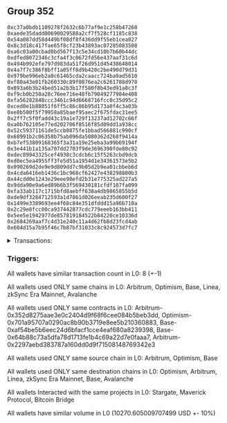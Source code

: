 ## Group 352

```0x7581ccb414b635c252c68eec2daa8519e1a91be0
0xc37a0bdb1109278f2632c6b77af9e1c258b47260
0xaede35dadd00690029588a2cf7f528cf1185c838
0x54a087dd58d449bf08df8f436dd9f55eb1cea027
0x8c3d18c417fae65f8cf23b43893ac07285083508
0xa6c03a00cbad0bd567f13c5e34cd10b7b60b44dc
0xdfed8072346c3cfa4f3c0672fd56e437aaf31c6d
0x494b992efe797d983da51f26d951d45438648014
0x4a7f7c386f8bff1a05ff8d9b420c2be490d79d31
0x979be996eb2a0c61465cda2caacc724ba9ad5610
0xf80a43e01fb260330c89f0876ea2c6261788d978
0x893a6b3b24bed51a2b3b17f580f8b43ed91a8c3f
0xf9cb0b250a28c76ee716e48fb79049277984e408
0xfa56282848ccc3461c94d6668716fcc0c35d95c2
0xced0e1b88051f6ff5c86c86b95d173a0f4c3a03b
0xe8b580f5f79958a85baef95aec2f675fdac31ee5
0x2ff7c5f0fadd43c19a1e729f13237ad12702c66f
0xa0b762105e77ed202706f8516f85d09dd1a938cc
0x52c59371161de5ccb0875fe1bbad566881c990cf
0x68991b2c06358b75ab096da5080362d268f9414a
0xb7ef53809168365f3a31a19e25eba3a99b69194f
0x3e441b1a135a707dd2703f9de3696390fde80c92
0xdec89943325cef4938c3cdcb6c15f5263cbd9dcb
0xd0ec5ea4955ff3fe5d51a1954d1e34361573e5b2
0x090269d2de9e9d809dd7c9b05d2b9ea01cbbeb6d
0x4cda6416eb1436c1bc968cf62427e438298800b3
0x44cdd0e1243e29eee90efd2b31e775325ad227a5
0x9dda90e9a6ed89b6b3f569430181cfdf107fa099
0xfa33ab117c1715bfd8aebff638a4db9865855b5d
0xde9df3284712593a1d7861d026eeab235d600f27
0x1499e3389693ee4f68c84e351dfddd15a96b710a
0x2c29e8fcc00ca937442877cdc779eeeb163bb411
0x5ee5e1942977de857819184522b84220ce10336d
0x2684269aaf7c4d31e240c11a4d62fb8d23fcd4ab
0x604d15a7b95f46c7b87bf31033c8c924573d7fc7
```
<details>
<summary>Transactions:</summary>

Hashes: 

Wallet: 0x7581ccb414b635c252c68eec2daa8519e1a91be0

       Hash: 0x651404768c1cf89db79175dbc59d087f038aed64daba5146ff3e3dab14be5f22
         - source chain: Arbitrum
         - destination chain: Optimism
         - project: Stargate
         - contract: 0x352d8275aae3e0c2404d9f68f6cee084b5beb3dd
         - value USD: 2710.348071273
       Hash: 0x77a4778d94a46ee3e950084dff357a74ac4426024cf4347a6307f938ca1d9d57
         - source chain: Arbitrum
         - destination chain: Optimism
         - project: Stargate
         - contract: 0x352d8275aae3e0c2404d9f68f6cee084b5beb3dd
         - value USD: 3.675168303
       Hash: 0xe48f105d60c9c1531073521303ed4bfbe129102d936443c5ac0166b947731323
         - source chain: Optimism
         - destination chain: Arbitrum
         - project: Stargate
         - contract: 0x701a95707a0290ac8b90b3719e8ee5b210360883
         - value USD: 2708.640510681
       Hash: 0xf57cdf834203e6900a10d718983b7d90244132f3c1a0f91290c263cb996fc879
         - source chain: Base
         - destination chain: Linea
         - project: Stargate
         - contract: 0xaf54be5b6eec24d6bfacf1cce4eaf680a8239398
         - value USD: 3.126190125
       Hash: 0xe01544cb7b10da3fc92127dd387fb7837c870e000b3691456e929e7b13e9637a
         - source chain: Base
         - destination chain: zkSync Era Mainnet
         - project: Maverick Protocol
         - contract: 0x64b88c73a5dfa78d1713fe1b4c69a22d7e0faaa7
       Hash: 0xbec28f33d5ccfe47b28bfcfca941cce8a1a6bc2e8b973e585a9ee1726dc89f84
         - source chain: Arbitrum
         - destination chain: Base
         - project: Stargate
         - contract: 0x352d8275aae3e0c2404d9f68f6cee084b5beb3dd
         - value USD: 2422.975024383
       Hash: 0x3d68a246b407b38748b8cacffbd36eeaaef7166145fb9445e1b012317092e30e
         - source chain: Arbitrum
         - destination chain: Avalanche
         - project: Bitcoin Bridge
         - contract: 0x2297aebd383787a160dd0d9f71508148769342e3
         - value USD: 0.1252979265
       Hash: 0x13c099ad501580210627eae6c5f3e5e99e862cab4f25582ce5839d75091b391a
         - source chain: Base
         - destination chain: Arbitrum
         - project: Stargate
         - contract: 0xaf54be5b6eec24d6bfacf1cce4eaf680a8239398
         - value USD: 2421.714747016
Wallet: 0xc37a0bdb1109278f2632c6b77af9e1c258b47260

       Hash:0x6ddf4b772f64cab288ff3132df9cfadaf251e20258abc650482e3ee48dc1c92e
         - source chain: Arbitrum
         - destination chain: Optimism
         - project: Stargate
         - contract: 0x352d8275aae3e0c2404d9f68f6cee084b5beb3dd
         - value USD: 2741.460683284
       Hash:0xe4f28fe42043f30cdc98cd4a4124dac9648801a788c2f2e9cbce064f5cfa69d1
         - source chain: Arbitrum
         - destination chain: Optimism
         - project: Stargate
         - contract: 0x352d8275aae3e0c2404d9f68f6cee084b5beb3dd
         - value USD: 3.675168351
       Hash:0xb5ffd661fda065bdbd60469acf7e0cef0d9c960fbf9a2dd1181bc330b1c3c93b
         - source chain: Optimism
         - destination chain: Arbitrum
         - project: Stargate
         - contract: 0x701a95707a0290ac8b90b3719e8ee5b210360883
         - value USD: 2739.733521674
       Hash:0x11b0ac0807f6c1461bddccfef866d62e3d0374fa450dad9a0ac458bfb4fb14bd
         - source chain: Base
         - destination chain: Linea
         - project: Stargate
         - contract: 0xaf54be5b6eec24d6bfacf1cce4eaf680a8239398
         - value USD: 3.126190125
       Hash:0x0f36117615921d9f98ca684d62fb11ef0c1a33cde88e5b7706db4787f2f55912
         - source chain: Base
         - destination chain: zkSync Era Mainnet
         - project: Maverick Protocol
         - contract: 0x64b88c73a5dfa78d1713fe1b4c69a22d7e0faaa7
       Hash:0x329d5731af2890bf21da8b137f7774654efa9143bdbf5f7988aee76efebd56f1
         - source chain: Arbitrum
         - destination chain: Base
         - project: Stargate
         - contract: 0x352d8275aae3e0c2404d9f68f6cee084b5beb3dd
         - value USD: 2429.878221772
       Hash:0x6b5c747f1edee2e0b3642bf55369247ffb3578aec9d1e0a66252530fd278ea02
         - source chain: Arbitrum
         - destination chain: Avalanche
         - project: Bitcoin Bridge
         - contract: 0x2297aebd383787a160dd0d9f71508148769342e3
         - value USD: 0.1252979265
       Hash:0xbc489913b159d40a3a8e4f6e16dd551d5c14f832dfe4434213743d4f01c43dc9
         - source chain: Base
         - destination chain: Arbitrum
         - project: Stargate
         - contract: 0xaf54be5b6eec24d6bfacf1cce4eaf680a8239398
         - value USD: 2428.645796398
Wallet: 0xaede35dadd00690029588a2cf7f528cf1185c838

       Hash:0x4f15302d94e4f6efea9a5b56d7be4483d48af5fe9f1ea13e8e680f4f420ef247
         - source chain: Arbitrum
         - destination chain: Optimism
         - project: Stargate
         - contract: 0x352d8275aae3e0c2404d9f68f6cee084b5beb3dd
         - value USD: 2705.960823182
       Hash:0x800ea70d6d381273b9edd428637c4e02a86ae813b9cfadd317c4712f3d05e65c
         - source chain: Arbitrum
         - destination chain: Optimism
         - project: Stargate
         - contract: 0x352d8275aae3e0c2404d9f68f6cee084b5beb3dd
         - value USD: 3.675168255
       Hash:0xd04c3fcfe11c0f445d817f750699bcbadbb7c1a27deb67a6a12fb9a77a0fa6d2
         - source chain: Optimism
         - destination chain: Arbitrum
         - project: Stargate
         - contract: 0x701a95707a0290ac8b90b3719e8ee5b210360883
         - value USD: 2704.256028593
       Hash:0xbc424df31cd2e9c204d8c798902ecaa24e86544f94a9162278ef4325266a8356
         - source chain: Base
         - destination chain: Linea
         - project: Stargate
         - contract: 0xaf54be5b6eec24d6bfacf1cce4eaf680a8239398
         - value USD: 3.126190125
       Hash:0xf0c7f18878df004a7a1a5d6844973ba69fed0b778a275662afb7b83da8adab47
         - source chain: Base
         - destination chain: zkSync Era Mainnet
         - project: Maverick Protocol
         - contract: 0x64b88c73a5dfa78d1713fe1b4c69a22d7e0faaa7
       Hash:0xf4b8e9bb4654c2efe62638b6143da595f3dc4f00e36a2e777f47c88aab39c5e6
         - source chain: Arbitrum
         - destination chain: Base
         - project: Stargate
         - contract: 0x352d8275aae3e0c2404d9f68f6cee084b5beb3dd
         - value USD: 2414.929070394
       Hash:0x8c1a23ca09978cab3de126c41baba5f5422908a2d3a257ca9f819886ea5ef86b
         - source chain: Arbitrum
         - destination chain: Avalanche
         - project: Bitcoin Bridge
         - contract: 0x2297aebd383787a160dd0d9f71508148769342e3
         - value USD: 0.1252979265
       Hash:0x903866183c6d31c372d813679b5f1ebf65a5a024c11c4096cbd73a830e1b6f7e
         - source chain: Base
         - destination chain: Arbitrum
         - project: Stargate
         - contract: 0xaf54be5b6eec24d6bfacf1cce4eaf680a8239398
         - value USD: 2413.703419662
Wallet: 0x54a087dd58d449bf08df8f436dd9f55eb1cea027

       Hash:0x5de3f3b1165ffe2a2f07161c3e72f27803724a0ac63a7e7c8cc9cfefdd39f5df
         - source chain: Arbitrum
         - destination chain: Optimism
         - project: Stargate
         - contract: 0x352d8275aae3e0c2404d9f68f6cee084b5beb3dd
         - value USD: 2704.511997831
       Hash:0xcb4d210badf075e8ca0321864d67bade9703f969e91ada2f6dfd39a504e283cd
         - source chain: Arbitrum
         - destination chain: Optimism
         - project: Stargate
         - contract: 0x352d8275aae3e0c2404d9f68f6cee084b5beb3dd
         - value USD: 3.675166923
       Hash:0xb1cf18da3374eb1de483b96c0df24c02dd57e041a4f595e3f86cf50e0ce5886f
         - source chain: Optimism
         - destination chain: Arbitrum
         - project: Stargate
         - contract: 0x701a95707a0290ac8b90b3719e8ee5b210360883
         - value USD: 2702.889292318
       Hash:0x3c81cced63d4d33362ff672ae141660aad879b5b7e95a7d2b6941d310864a0c0
         - source chain: Base
         - destination chain: Linea
         - project: Stargate
         - contract: 0xaf54be5b6eec24d6bfacf1cce4eaf680a8239398
         - value USD: 3.126190125
       Hash:0x3825e4fa4ba20f9406af6677c65f6a459ce690b7aebb3bb2be49ce89ae400899
         - source chain: Base
         - destination chain: zkSync Era Mainnet
         - project: Maverick Protocol
         - contract: 0x64b88c73a5dfa78d1713fe1b4c69a22d7e0faaa7
       Hash:0xdf39a3f2d5ee91bd0414fb8b3692c894d602851ce994875fbbd237b2d15f3e3e
         - source chain: Arbitrum
         - destination chain: Base
         - project: Stargate
         - contract: 0x352d8275aae3e0c2404d9f68f6cee084b5beb3dd
         - value USD: 2426.641091633
       Hash:0xf250eb66a0cf413985eadbcb597f952ff2246669938bfcb45f769b21b3632044
         - source chain: Arbitrum
         - destination chain: Avalanche
         - project: Bitcoin Bridge
         - contract: 0x2297aebd383787a160dd0d9f71508148769342e3
         - value USD: 0.1252979265
       Hash:0xd06647123d929f8e4143284d2fb74c05999d833c4755a81c908469801a877d80
         - source chain: Base
         - destination chain: Arbitrum
         - project: Stargate
         - contract: 0xaf54be5b6eec24d6bfacf1cce4eaf680a8239398
         - value USD: 2425.334750617
Wallet: 0x8c3d18c417fae65f8cf23b43893ac07285083508

       Hash:0x50a92f7d039974eafaed8fb17bf3de49064bf173de6e5cbceb068d1fc65d2b75
         - source chain: Arbitrum
         - destination chain: Optimism
         - project: Stargate
         - contract: 0x352d8275aae3e0c2404d9f68f6cee084b5beb3dd
         - value USD: 2710.270992201
       Hash:0xfb7a585f2fa69223c3e36441858d9e3f76bcb9b4729d1c88bd15fade7e7a71ea
         - source chain: Arbitrum
         - destination chain: Optimism
         - project: Stargate
         - contract: 0x352d8275aae3e0c2404d9f68f6cee084b5beb3dd
         - value USD: 3.675166971
       Hash:0xeda5f0834cae09dd44c472fd186970c8581afb96245ba37ce29ac1911303e312
         - source chain: Optimism
         - destination chain: Arbitrum
         - project: Stargate
         - contract: 0x701a95707a0290ac8b90b3719e8ee5b210360883
         - value USD: 2708.563154609
       Hash:0xf8c82b88a5bdf762b2d724b30c7037a2e8807346ff1c2cc18f1cac42fbaf3acc
         - source chain: Base
         - destination chain: Linea
         - project: Stargate
         - contract: 0xaf54be5b6eec24d6bfacf1cce4eaf680a8239398
         - value USD: 3.126190125
       Hash:0x29a0a1669eee57a7cf067e1676d8c86bd2ef0cb47bb77cf08397b63bfbd41bca
         - source chain: Base
         - destination chain: zkSync Era Mainnet
         - project: Maverick Protocol
         - contract: 0x64b88c73a5dfa78d1713fe1b4c69a22d7e0faaa7
       Hash:0xafd248360c46c0be519a1f94f4f6c42d81f5934a340e6e1e2db87a35962086fc
         - source chain: Arbitrum
         - destination chain: Base
         - project: Stargate
         - contract: 0x352d8275aae3e0c2404d9f68f6cee084b5beb3dd
         - value USD: 2428.880089098
       Hash:0x5e174ed7fd8213e2fb4dba6f1590026894efe9b4306ce6a59a45281a3ddaf317
         - source chain: Arbitrum
         - destination chain: Avalanche
         - project: Bitcoin Bridge
         - contract: 0x2297aebd383787a160dd0d9f71508148769342e3
         - value USD: 0.1252979265
       Hash:0xa5322f89766c8f37e9a7a5a7ab80dc6de66d176406a7520d9974d239f300d8b7
         - source chain: Base
         - destination chain: Arbitrum
         - project: Stargate
         - contract: 0xaf54be5b6eec24d6bfacf1cce4eaf680a8239398
         - value USD: 2427.589533274
Wallet: 0xa6c03a00cbad0bd567f13c5e34cd10b7b60b44dc

       Hash:0xa0495362e4f3d98756f0df57a3819b8b4681f7a7f3e299fa5dbd321c1cdef47c
         - source chain: Arbitrum
         - destination chain: Optimism
         - project: Stargate
         - contract: 0x352d8275aae3e0c2404d9f68f6cee084b5beb3dd
         - value USD: 2737.86345493
       Hash:0x91cf469d36595e95139f6f3a5ab189f08f17db799a5b4bf36a1ab1c8e33bfb91
         - source chain: Arbitrum
         - destination chain: Optimism
         - project: Stargate
         - contract: 0x352d8275aae3e0c2404d9f68f6cee084b5beb3dd
         - value USD: 3.675555943
       Hash:0x37ad94e954f9117768b6c5a2d63a5de967a1c5d71b891c780cb67c1d152e59f3
         - source chain: Optimism
         - destination chain: Arbitrum
         - project: Stargate
         - contract: 0x701a95707a0290ac8b90b3719e8ee5b210360883
         - value USD: 2736.220737398
       Hash:0xe232367395df2a82f81f21ce0736d147ecf966a5f32205dd5870c010c7b7d357
         - source chain: Base
         - destination chain: Linea
         - project: Stargate
         - contract: 0xaf54be5b6eec24d6bfacf1cce4eaf680a8239398
         - value USD: 3.126190125
       Hash:0x7dd2f1194fca90e3f0fb1406d728bcd4e62d87d39d478d3bd784de1dea253ff9
         - source chain: Base
         - destination chain: zkSync Era Mainnet
         - project: Maverick Protocol
         - contract: 0x64b88c73a5dfa78d1713fe1b4c69a22d7e0faaa7
       Hash:0x19eacd3cd5b3b98859197395aedc09f066ed79f91127521229d2b8b492e70b93
         - source chain: Arbitrum
         - destination chain: Base
         - project: Stargate
         - contract: 0x352d8275aae3e0c2404d9f68f6cee084b5beb3dd
         - value USD: 2427.024169231
       Hash:0x925200dcd094f1f3af2516b1949d1da65f5a3e86fd2c649e740b78e1a17963b2
         - source chain: Arbitrum
         - destination chain: Avalanche
         - project: Bitcoin Bridge
         - contract: 0x2297aebd383787a160dd0d9f71508148769342e3
         - value USD: 0.1253951984
       Hash:0x86ccd40c1361be77a83c982fbcee38c4c73177a6aecad73e9059375ccf3f0e08
         - source chain: Base
         - destination chain: Arbitrum
         - project: Stargate
         - contract: 0xaf54be5b6eec24d6bfacf1cce4eaf680a8239398
         - value USD: 2425.60278336
Wallet: 0xdfed8072346c3cfa4f3c0672fd56e437aaf31c6d

       Hash:0xd77bebfa7c0fa1b50960da50b87b3019e927e1ad6fee072810466454b93aaa8f
         - source chain: Arbitrum
         - destination chain: Optimism
         - project: Stargate
         - contract: 0x352d8275aae3e0c2404d9f68f6cee084b5beb3dd
         - value USD: 2706.782570949
       Hash:0x6180b2bb8e30375f0eb4c17de7adf4c9851c1f135ab5551ebe46814e058212c3
         - source chain: Arbitrum
         - destination chain: Optimism
         - project: Stargate
         - contract: 0x352d8275aae3e0c2404d9f68f6cee084b5beb3dd
         - value USD: 3.673552319
       Hash:0xee8ee8993f533c6de333e2f1746ca2d76e1ac4374f1ea16f76ab5faa47f9b86d
         - source chain: Optimism
         - destination chain: Arbitrum
         - project: Stargate
         - contract: 0x701a95707a0290ac8b90b3719e8ee5b210360883
         - value USD: 2705.076107357
       Hash:0x991a3a1713886859ed5558a33d372bc6955718378fca1204bf9659d738160891
         - source chain: Base
         - destination chain: Linea
         - project: Stargate
         - contract: 0xaf54be5b6eec24d6bfacf1cce4eaf680a8239398
         - value USD: 3.126190125
       Hash:0xc2a2a9beafd532994e02c12c9ce48275859f1498d2c12d380896e567fefec57e
         - source chain: Base
         - destination chain: zkSync Era Mainnet
         - project: Maverick Protocol
         - contract: 0x64b88c73a5dfa78d1713fe1b4c69a22d7e0faaa7
       Hash:0xe4d7b628c175d7f2cb6070960beb61de005e24371597529e18edfd493d1bfc8e
         - source chain: Arbitrum
         - destination chain: Base
         - project: Stargate
         - contract: 0x352d8275aae3e0c2404d9f68f6cee084b5beb3dd
         - value USD: 2420.097752987
       Hash:0x5a108c1a4ae90e49fc268f9bd861e0bda16d091176584d7aa1392ca9d6d957f5
         - source chain: Arbitrum
         - destination chain: Avalanche
         - project: Bitcoin Bridge
         - contract: 0x2297aebd383787a160dd0d9f71508148769342e3
         - value USD: 0.1253951984
       Hash:0x09c160ff09ff6d679ac5d2997496a6df1692b932eef22d39cda0eff33ee44522
         - source chain: Base
         - destination chain: Arbitrum
         - project: Stargate
         - contract: 0xaf54be5b6eec24d6bfacf1cce4eaf680a8239398
         - value USD: 2418.649683854
Wallet: 0x494b992efe797d983da51f26d951d45438648014

       Hash:0x1865811f335463afcb885fd16f8d358e9c755be6c927a6ed81432c16fabcce9f
         - source chain: Arbitrum
         - destination chain: Optimism
         - project: Stargate
         - contract: 0x352d8275aae3e0c2404d9f68f6cee084b5beb3dd
         - value USD: 2702.392074855
       Hash:0x2eaa9b76419c983595649cace9a8a834e7d7629f2a558c3ef2d12bc95fc361fe
         - source chain: Arbitrum
         - destination chain: Optimism
         - project: Stargate
         - contract: 0x352d8275aae3e0c2404d9f68f6cee084b5beb3dd
         - value USD: 3.675555894
       Hash:0xce1d04f489745add691edcee86c0bc4b7bbd9e4592c177be8feda2c8b461e735
         - source chain: Optimism
         - destination chain: Arbitrum
         - project: Stargate
         - contract: 0x701a95707a0290ac8b90b3719e8ee5b210360883
         - value USD: 2700.688666266
       Hash:0xf705a3389bc53a39b047f9709151994d279fa91c328a2f88726782f07854e1e6
         - source chain: Base
         - destination chain: Linea
         - project: Stargate
         - contract: 0xaf54be5b6eec24d6bfacf1cce4eaf680a8239398
         - value USD: 3.126190125
       Hash:0x79f597039bba1bdb2b049c1a3fab332e3c0dab4a72f8d0500165cf4043b256fa
         - source chain: Base
         - destination chain: zkSync Era Mainnet
         - project: Maverick Protocol
         - contract: 0x64b88c73a5dfa78d1713fe1b4c69a22d7e0faaa7
       Hash:0x8c9612a289fa217d48a65ea62e684acc19c4741d90dda8f391212bc0495680a0
         - source chain: Arbitrum
         - destination chain: Base
         - project: Stargate
         - contract: 0x352d8275aae3e0c2404d9f68f6cee084b5beb3dd
         - value USD: 2412.09176952
       Hash:0xfb5890bd91eabb25912e4ca7cd9e82ca00719a056fb90ee61d220b365315d466
         - source chain: Arbitrum
         - destination chain: Avalanche
         - project: Bitcoin Bridge
         - contract: 0x2297aebd383787a160dd0d9f71508148769342e3
         - value USD: 0.1253951984
       Hash:0x36be642c855b0a92360154293c278eb60ff2e674f5d8c8d747966e31d54964c6
         - source chain: Base
         - destination chain: Arbitrum
         - project: Stargate
         - contract: 0xaf54be5b6eec24d6bfacf1cce4eaf680a8239398
         - value USD: 2410.678510292
Wallet: 0x4a7f7c386f8bff1a05ff8d9b420c2be490d79d31

       Hash:0xad9d8962b6324c9f1baceaba132724a7ef915de69adcf371122081e79fce7d30
         - source chain: Arbitrum
         - destination chain: Optimism
         - project: Stargate
         - contract: 0x352d8275aae3e0c2404d9f68f6cee084b5beb3dd
         - value USD: 2706.684583857
       Hash:0xf6e184ad1e56c41fc46a7d389075034c9c276cb0dd925dec4f231b26b582df1e
         - source chain: Arbitrum
         - destination chain: Optimism
         - project: Stargate
         - contract: 0x352d8275aae3e0c2404d9f68f6cee084b5beb3dd
         - value USD: 3.673502707
       Hash:0x490e317015695350f3e434455f6f2bd09e4218f582435ca033180c953b2f7422
         - source chain: Optimism
         - destination chain: Arbitrum
         - project: Stargate
         - contract: 0x701a95707a0290ac8b90b3719e8ee5b210360883
         - value USD: 2705.060573343
       Hash:0xce186ed9ec79d762b1ebc808886dd12e73500cb89f736b61ea32a2f1ad3e2a4e
         - source chain: Base
         - destination chain: Linea
         - project: Stargate
         - contract: 0xaf54be5b6eec24d6bfacf1cce4eaf680a8239398
         - value USD: 3.126190125
       Hash:0xc98892b2712e2dfc3cf38a81970662f7ea41c3fa758f876347dd5c7917fb0896
         - source chain: Base
         - destination chain: zkSync Era Mainnet
         - project: Maverick Protocol
         - contract: 0x64b88c73a5dfa78d1713fe1b4c69a22d7e0faaa7
       Hash:0x1fddabc7afacd598fdee7b02503b0ec60a57dc44fa363c11adf38373e4fb4915
         - source chain: Arbitrum
         - destination chain: Base
         - project: Stargate
         - contract: 0x352d8275aae3e0c2404d9f68f6cee084b5beb3dd
         - value USD: 2425.968616131
       Hash:0x68c3e0ec10f9c9d5b20687ecf4c5c1eb0f06a8c21ad01871e0fb9cc5e1cdb5f0
         - source chain: Arbitrum
         - destination chain: Avalanche
         - project: Bitcoin Bridge
         - contract: 0x2297aebd383787a160dd0d9f71508148769342e3
         - value USD: 0.1253951984
       Hash:0x9b0037cfe9c72d4f0b3c60beadbf92ab35d1fe78fce45c9d87b768a7077a36d9
         - source chain: Base
         - destination chain: Arbitrum
         - project: Stargate
         - contract: 0xaf54be5b6eec24d6bfacf1cce4eaf680a8239398
         - value USD: 2424.489787334
Wallet: 0x979be996eb2a0c61465cda2caacc724ba9ad5610

       Hash:0x52f4b9213c03513088b19498f219fb94723fa01894227660535c8d2a0d3ed2f9
         - source chain: Arbitrum
         - destination chain: Optimism
         - project: Stargate
         - contract: 0x352d8275aae3e0c2404d9f68f6cee084b5beb3dd
         - value USD: 2699.38387905
       Hash:0xd12310e1e69cf6ee527483ccbffb843fc320e6b27cef24718ad1e88ab1e53861
         - source chain: Arbitrum
         - destination chain: Optimism
         - project: Stargate
         - contract: 0x352d8275aae3e0c2404d9f68f6cee084b5beb3dd
         - value USD: 3.675576225
       Hash:0x13db42087b88e896a1bbce229ade025c9df8be3df2c2a837135e311c7b24d84d
         - source chain: Optimism
         - destination chain: Arbitrum
         - project: Stargate
         - contract: 0x701a95707a0290ac8b90b3719e8ee5b210360883
         - value USD: 2697.682847464
       Hash:0x369be909b0247edee825c394e72b5d2e89efd6ca986d28b643686935a91eb1d4
         - source chain: Base
         - destination chain: Linea
         - project: Stargate
         - contract: 0xaf54be5b6eec24d6bfacf1cce4eaf680a8239398
         - value USD: 3.126190125
       Hash:0x2865d0a24c326a0c272c3f528bb11ffc2a7ae6710723b74359f11e1b0b34286e
         - source chain: Base
         - destination chain: zkSync Era Mainnet
         - project: Maverick Protocol
         - contract: 0x64b88c73a5dfa78d1713fe1b4c69a22d7e0faaa7
       Hash:0xacb8e13ed40f89dc0e7edbaa6aa65705d8f35b2de02c015dd7453bbfaa6cbfb2
         - source chain: Arbitrum
         - destination chain: Base
         - project: Stargate
         - contract: 0x352d8275aae3e0c2404d9f68f6cee084b5beb3dd
         - value USD: 2423.715338836
       Hash:0xb08b6fa49e61172736ca588c501b08d426c7cc2dec0bbad514ad0845f6d85ae7
         - source chain: Arbitrum
         - destination chain: Avalanche
         - project: Bitcoin Bridge
         - contract: 0x2297aebd383787a160dd0d9f71508148769342e3
         - value USD: 0.1253951984
       Hash:0xfda1596eaaa555b114c0de467545df3bb4acc3f63534d09f3f7f380245577fac
         - source chain: Base
         - destination chain: Arbitrum
         - project: Stargate
         - contract: 0xaf54be5b6eec24d6bfacf1cce4eaf680a8239398
         - value USD: 2422.221026528
Wallet: 0xf80a43e01fb260330c89f0876ea2c6261788d978

       Hash:0x290549c533e5ff86f21bcb082f9c4e2a6494ad24e645c6d6c48229e4bfaabfaf
         - source chain: Arbitrum
         - destination chain: Optimism
         - project: Stargate
         - contract: 0x352d8275aae3e0c2404d9f68f6cee084b5beb3dd
         - value USD: 2733.410869778
       Hash:0xc035fbf08184f67bbefd91958ad0b4f8fa4d71cab83c881373c18ae40059522f
         - source chain: Arbitrum
         - destination chain: Optimism
         - project: Stargate
         - contract: 0x352d8275aae3e0c2404d9f68f6cee084b5beb3dd
         - value USD: 3.672830869
       Hash:0xcb46e6a4ababfad4b2fd7431f508adf37b004ac3265e9398cdbc973236bf7a00
         - source chain: Optimism
         - destination chain: Arbitrum
         - project: Stargate
         - contract: 0x701a95707a0290ac8b90b3719e8ee5b210360883
         - value USD: 2731.770824249
       Hash:0xca1c14add2b1f1dd583dc77c18db54fee69bfcc5e4f1674ae75bd146386b7857
         - source chain: Base
         - destination chain: Linea
         - project: Stargate
         - contract: 0xaf54be5b6eec24d6bfacf1cce4eaf680a8239398
         - value USD: 3.126190125
       Hash:0x992d1916711b9522ba0c1d326853320f52f3321de2009c8188957bda38ee193c
         - source chain: Base
         - destination chain: zkSync Era Mainnet
         - project: Maverick Protocol
         - contract: 0x64b88c73a5dfa78d1713fe1b4c69a22d7e0faaa7
       Hash:0x25bf1c6cdd5c13658f3d401f0ef3f1793930d44f7414c9bdd219389c364e5015
         - source chain: Arbitrum
         - destination chain: Base
         - project: Stargate
         - contract: 0x352d8275aae3e0c2404d9f68f6cee084b5beb3dd
         - value USD: 2423.978265785
       Hash:0xc603dd6be1f8a0c24944013114bde71d347d98300c22e5fd4540f74de918d99b
         - source chain: Arbitrum
         - destination chain: Avalanche
         - project: Bitcoin Bridge
         - contract: 0x2297aebd383787a160dd0d9f71508148769342e3
         - value USD: 0.1253488778
       Hash:0x989c798d6f64cbc9154634fc046e74aa085fa3a2ec4fe2db2c24ef3683c6b4e3
         - source chain: Base
         - destination chain: Arbitrum
         - project: Stargate
         - contract: 0xaf54be5b6eec24d6bfacf1cce4eaf680a8239398
         - value USD: 2422.468015518
Wallet: 0x893a6b3b24bed51a2b3b17f580f8b43ed91a8c3f

       Hash:0x750fe4ee3edb1e0fd5af3019baa45e9eb4a6c916e63bb2d960f5804ca5ca5ebe
         - source chain: Arbitrum
         - destination chain: Optimism
         - project: Stargate
         - contract: 0x352d8275aae3e0c2404d9f68f6cee084b5beb3dd
         - value USD: 2703.93087129
       Hash:0xbbd499d77fc97fc039ea738b79a3a294c66ff92a6096a1f062bd9765535351d9
         - source chain: Arbitrum
         - destination chain: Optimism
         - project: Stargate
         - contract: 0x352d8275aae3e0c2404d9f68f6cee084b5beb3dd
         - value USD: 3.672830821
       Hash:0x1e3bc07debf27c9de615ea89e0a38a6c505abfc0b08b5fbb664ae4f16528e06e
         - source chain: Optimism
         - destination chain: Arbitrum
         - project: Stargate
         - contract: 0x701a95707a0290ac8b90b3719e8ee5b210360883
         - value USD: 2702.227272701
       Hash:0xde61c17a5b08a20679e3849dc447ed800205517a7caa676d701c5d9381835696
         - source chain: Base
         - destination chain: Linea
         - project: Stargate
         - contract: 0xaf54be5b6eec24d6bfacf1cce4eaf680a8239398
         - value USD: 3.126190125
       Hash:0x743bf36b0488be075795dbd57cb74456a943e964e36e180b3786ea102b59ebb0
         - source chain: Base
         - destination chain: zkSync Era Mainnet
         - project: Maverick Protocol
         - contract: 0x64b88c73a5dfa78d1713fe1b4c69a22d7e0faaa7
       Hash:0x3310e2eac0889313ccdd41c86dd9db91e38f7b2a43a52cebce3e590a821bc4d7
         - source chain: Arbitrum
         - destination chain: Base
         - project: Stargate
         - contract: 0x352d8275aae3e0c2404d9f68f6cee084b5beb3dd
         - value USD: 2417.02982309
       Hash:0x802c98675cae49948fee4ca34b7c724ee58636d2d7a065b078a6f3d15129eed3
         - source chain: Arbitrum
         - destination chain: Avalanche
         - project: Bitcoin Bridge
         - contract: 0x2297aebd383787a160dd0d9f71508148769342e3
         - value USD: 0.1253488778
       Hash:0x507866f447735908ec6786e75d944af74fdf38bcdbb6168130a9431549a98ba1
         - source chain: Base
         - destination chain: Arbitrum
         - project: Stargate
         - contract: 0xaf54be5b6eec24d6bfacf1cce4eaf680a8239398
         - value USD: 2415.47310561
Wallet: 0xf9cb0b250a28c76ee716e48fb79049277984e408

       Hash:0xce870fc609955b16aede892c4a02e8de1d1891d217de4f2322b91b3220d8e125
         - source chain: Arbitrum
         - destination chain: Optimism
         - project: Stargate
         - contract: 0x352d8275aae3e0c2404d9f68f6cee084b5beb3dd
         - value USD: 2699.553987208
       Hash:0x84f89d5694d16c4640bd1e8cf21d7a324d10fba0ac8166cad16adde7e18d8feb
         - source chain: Arbitrum
         - destination chain: Optimism
         - project: Stargate
         - contract: 0x352d8275aae3e0c2404d9f68f6cee084b5beb3dd
         - value USD: 3.672830772
       Hash:0x0e18be6b664d00dbcf3f9e7eebc8d576d501c3a2d032ca5472e706c6148056cb
         - source chain: Optimism
         - destination chain: Arbitrum
         - project: Stargate
         - contract: 0x701a95707a0290ac8b90b3719e8ee5b210360883
         - value USD: 2697.934255698
       Hash:0x2603a50d422228013162882da84c163e5eb4f0991260ba8c79a3bbe0c3f98499
         - source chain: Base
         - destination chain: Linea
         - project: Stargate
         - contract: 0xaf54be5b6eec24d6bfacf1cce4eaf680a8239398
         - value USD: 3.126190125
       Hash:0x383b5ee4748ac5d0fd3426c7e0f6ecde8887c3475d61d7baf95b8539236be541
         - source chain: Base
         - destination chain: zkSync Era Mainnet
         - project: Maverick Protocol
         - contract: 0x64b88c73a5dfa78d1713fe1b4c69a22d7e0faaa7
       Hash:0x896245bdbce0f3d4911d8eec51f80d3cd068ade79529dd6bc964a39b7242804d
         - source chain: Arbitrum
         - destination chain: Base
         - project: Stargate
         - contract: 0x352d8275aae3e0c2404d9f68f6cee084b5beb3dd
         - value USD: 2409.063988205
       Hash:0xaa8f59871fcc0b8ac9350e665dcfd6b9077766122ebf53cc6519126e748a15cc
         - source chain: Arbitrum
         - destination chain: Avalanche
         - project: Bitcoin Bridge
         - contract: 0x2297aebd383787a160dd0d9f71508148769342e3
         - value USD: 0.1253488778
       Hash:0x956b22c3626af13b2d0fe18cc28c688c901d86aaed24cd26eaf546b4c756ad8b
         - source chain: Base
         - destination chain: Arbitrum
         - project: Stargate
         - contract: 0xaf54be5b6eec24d6bfacf1cce4eaf680a8239398
         - value USD: 2407.562327298
Wallet: 0xfa56282848ccc3461c94d6668716fcc0c35d95c2

       Hash:0x334a4147059372387408f96510e3db12efecf5d81086f4391dc63f789797a1de
         - source chain: Arbitrum
         - destination chain: Optimism
         - project: Stargate
         - contract: 0x352d8275aae3e0c2404d9f68f6cee084b5beb3dd
         - value USD: 2696.518186378
       Hash:0xef62e92236aa74facd5ff10f5324fc5b9d1d0e1ee10ad0d220d44be031c34345
         - source chain: Arbitrum
         - destination chain: Optimism
         - project: Stargate
         - contract: 0x352d8275aae3e0c2404d9f68f6cee084b5beb3dd
         - value USD: 3.672823771
       Hash:0x078eceb28dd22667f3bd53eac1173cc48453c46a9346fe639f3c41b49f22f765
         - source chain: Optimism
         - destination chain: Arbitrum
         - project: Stargate
         - contract: 0x701a95707a0290ac8b90b3719e8ee5b210360883
         - value USD: 2694.900276869
       Hash:0xe5b0ab082b854dad748eb59f424a4f3c8a4875b365c083650793f35f79feaaf5
         - source chain: Base
         - destination chain: Linea
         - project: Stargate
         - contract: 0xaf54be5b6eec24d6bfacf1cce4eaf680a8239398
         - value USD: 3.126190125
       Hash:0x52610e9b5eefcfd92f3e8aaad4e4fa3c5ca0b551f9fbd9f7055ef497ad64dd5f
         - source chain: Base
         - destination chain: zkSync Era Mainnet
         - project: Maverick Protocol
         - contract: 0x64b88c73a5dfa78d1713fe1b4c69a22d7e0faaa7
       Hash:0x198016c3d846f738e41ca97700a4cb2870b7f60f256fd535fcfbf7adce0276f0
         - source chain: Arbitrum
         - destination chain: Base
         - project: Stargate
         - contract: 0x352d8275aae3e0c2404d9f68f6cee084b5beb3dd
         - value USD: 2420.598774485
       Hash:0x310fd2993df11db1d2e17b4a5d659410c332faaa3ce6ad76b6e220b2ec96d12d
         - source chain: Arbitrum
         - destination chain: Avalanche
         - project: Bitcoin Bridge
         - contract: 0x2297aebd383787a160dd0d9f71508148769342e3
         - value USD: 0.1253488778
       Hash:0x7ea553530e2cf9cea57fb09254c3bb7105ffa4a8cf954b12deb296aa1dfba4be
         - source chain: Base
         - destination chain: Arbitrum
         - project: Stargate
         - contract: 0xaf54be5b6eec24d6bfacf1cce4eaf680a8239398
         - value USD: 2419.055551375
Wallet: 0xced0e1b88051f6ff5c86c86b95d173a0f4c3a03b

       Hash:0xea07003d871ee58e574c94dfdcb9f3627d1b83d64cdfe155840af89666ce8dc8
         - source chain: Arbitrum
         - destination chain: Optimism
         - project: Stargate
         - contract: 0x352d8275aae3e0c2404d9f68f6cee084b5beb3dd
         - value USD: 2702.260160732
       Hash:0x85e415570fc1dcb32b94b7577ccfe24cec934ab5f214bda5777e83017d1dc102
         - source chain: Arbitrum
         - destination chain: Optimism
         - project: Stargate
         - contract: 0x352d8275aae3e0c2404d9f68f6cee084b5beb3dd
         - value USD: 3.672830724
       Hash:0x14de90560dcb6192bbbb69ce4561b313c52397cb5359a88bfe7ecf2a89d83b61
         - source chain: Optimism
         - destination chain: Arbitrum
         - project: Stargate
         - contract: 0x701a95707a0290ac8b90b3719e8ee5b210360883
         - value USD: 2700.63880622
       Hash:0x1d855ca1a625eff990b4e1353f62874c5fbac9e84b76cd918d08c04ea063caef
         - source chain: Base
         - destination chain: Linea
         - project: Stargate
         - contract: 0xaf54be5b6eec24d6bfacf1cce4eaf680a8239398
         - value USD: 3.126190125
       Hash:0xedce32d356548292326738a57c4d92cf19811aec9df54f38652fe353805f05a6
         - source chain: Base
         - destination chain: zkSync Era Mainnet
         - project: Maverick Protocol
         - contract: 0x64b88c73a5dfa78d1713fe1b4c69a22d7e0faaa7
       Hash:0x27832cc6fcefb1f7f9d0f7a4a988b28ff588a31fd7d4400bee24d15a3c43cbe4
         - source chain: Arbitrum
         - destination chain: Base
         - project: Stargate
         - contract: 0x352d8275aae3e0c2404d9f68f6cee084b5beb3dd
         - value USD: 2422.866015505
       Hash:0x52bea29b3cf8af09fe4dc5e48dc79c55b3dfe8cd5fd372ef3fb7bb5cc4c87db5
         - source chain: Arbitrum
         - destination chain: Avalanche
         - project: Bitcoin Bridge
         - contract: 0x2297aebd383787a160dd0d9f71508148769342e3
         - value USD: 0.1253488778
       Hash:0xabd4db5ac20a7b0695966d9b41cf6f1bb1c2b1d256f0637aba7bfcab4d3cf8f9
         - source chain: Base
         - destination chain: Arbitrum
         - project: Stargate
         - contract: 0xaf54be5b6eec24d6bfacf1cce4eaf680a8239398
         - value USD: 2421.2787624
Wallet: 0xe8b580f5f79958a85baef95aec2f675fdac31ee5

       Hash:0x3661d329795f444be6b5e6078612c030a933262146bb325a8c0d9279967a3eb8
         - source chain: Arbitrum
         - destination chain: Optimism
         - project: Stargate
         - contract: 0x352d8275aae3e0c2404d9f68f6cee084b5beb3dd
         - value USD: 2728.663479352
       Hash:0x47ed313c1d38599d908ee3863a38f246f9e96185a43c32bf93a27123d520078b
         - source chain: Arbitrum
         - destination chain: Optimism
         - project: Stargate
         - contract: 0x352d8275aae3e0c2404d9f68f6cee084b5beb3dd
         - value USD: 3.67404452
       Hash:0x7fca6770ded7836692c9172dd51243ae542551aac055a80fbb47bc206401f445
         - source chain: Optimism
         - destination chain: Arbitrum
         - project: Stargate
         - contract: 0x701a95707a0290ac8b90b3719e8ee5b210360883
         - value USD: 2726.944203748
       Hash:0x160a48a833499556746064df24dc6e3c5da4929707cf8a01e200782b567d05dc
         - source chain: Base
         - destination chain: Linea
         - project: Stargate
         - contract: 0xaf54be5b6eec24d6bfacf1cce4eaf680a8239398
         - value USD: 3.126190125
       Hash:0x1a9188813eebdf6db84edf3f5a9404023b49e1d1bd148a4b73eaf8e40975c08b
         - source chain: Base
         - destination chain: zkSync Era Mainnet
         - project: Maverick Protocol
         - contract: 0x64b88c73a5dfa78d1713fe1b4c69a22d7e0faaa7
       Hash:0xaa05ca2752f0a2eb0809e54a8bd24d9a81f82ff7713473184902ebe3e9bacea6
         - source chain: Arbitrum
         - destination chain: Base
         - project: Stargate
         - contract: 0x352d8275aae3e0c2404d9f68f6cee084b5beb3dd
         - value USD: 2420.839921066
       Hash:0xd4cc2b95545f4cc4bec3371ec88529ae1d5b628d49208d2392b28e2f2a532118
         - source chain: Arbitrum
         - destination chain: Avalanche
         - project: Bitcoin Bridge
         - contract: 0x2297aebd383787a160dd0d9f71508148769342e3
         - value USD: 0.1256241692
       Hash:0x0a5098c2c31752cb265c736a610bde97acb1b4b8ac3dcc1ede28e169d76ee354
         - source chain: Base
         - destination chain: Arbitrum
         - project: Stargate
         - contract: 0xaf54be5b6eec24d6bfacf1cce4eaf680a8239398
         - value USD: 2419.116745919
Wallet: 0x2ff7c5f0fadd43c19a1e729f13237ad12702c66f

       Hash:0x267fb6169723439e6169787b6f6c5c7c6ec14026be1ced876ee1451bd15dae55
         - source chain: Arbitrum
         - destination chain: Optimism
         - project: Stargate
         - contract: 0x352d8275aae3e0c2404d9f68f6cee084b5beb3dd
         - value USD: 2700.765120338
       Hash:0x9429c689462cf20c183b84ce8d3dc301a20fc717e1a41cb0f78efb2fc9dae4ab
         - source chain: Arbitrum
         - destination chain: Optimism
         - project: Stargate
         - contract: 0x352d8275aae3e0c2404d9f68f6cee084b5beb3dd
         - value USD: 3.674044472
       Hash:0xd694a079cac6349ceeb56ad1a72739e910f5449fa8fefe173adc12d0ca007850
         - source chain: Optimism
         - destination chain: Arbitrum
         - project: Stargate
         - contract: 0x701a95707a0290ac8b90b3719e8ee5b210360883
         - value USD: 2699.063354751
       Hash:0x536ce40886859b24692bc1285b87552452076a90d3e2976b238ca3b1df2dab69
         - source chain: Base
         - destination chain: Linea
         - project: Stargate
         - contract: 0xaf54be5b6eec24d6bfacf1cce4eaf680a8239398
         - value USD: 3.126190125
       Hash:0xc0ec0c152449cd44cc9cb2c706f7c17e9e350db39ff1c7cf675122f85d34d3d5
         - source chain: Base
         - destination chain: zkSync Era Mainnet
         - project: Maverick Protocol
         - contract: 0x64b88c73a5dfa78d1713fe1b4c69a22d7e0faaa7
       Hash:0xae8f13d8eba61cf8cb53f404ec7770fe0ad0542f3a4bd2322a56ed0e5bf08bf7
         - source chain: Arbitrum
         - destination chain: Base
         - project: Stargate
         - contract: 0x352d8275aae3e0c2404d9f68f6cee084b5beb3dd
         - value USD: 2413.849713242
       Hash:0xe32fdb2afee5cef35358d5ef12037fbb729803a828810579d1f0b9b8e2e6f377
         - source chain: Arbitrum
         - destination chain: Avalanche
         - project: Bitcoin Bridge
         - contract: 0x2297aebd383787a160dd0d9f71508148769342e3
         - value USD: 0.1256241692
       Hash:0x7bd71ef3e6bc0fea629f70395eb7011c7e792953e1115391a33c6aeac745a5fd
         - source chain: Base
         - destination chain: Arbitrum
         - project: Stargate
         - contract: 0xaf54be5b6eec24d6bfacf1cce4eaf680a8239398
         - value USD: 2412.080905932
Wallet: 0xa0b762105e77ed202706f8516f85d09dd1a938cc

       Hash:0x55ecbb4a11d62c7c093f61abfbe07f53390a532db929ecac24bb35b9fa07d19f
         - source chain: Arbitrum
         - destination chain: Optimism
         - project: Stargate
         - contract: 0x352d8275aae3e0c2404d9f68f6cee084b5beb3dd
         - value USD: 2694.84734282
       Hash:0x758bbf176df4d9bcd523edd0d8ea86583b085130651f5ef8f260775a22b527e1
         - source chain: Arbitrum
         - destination chain: Optimism
         - project: Stargate
         - contract: 0x352d8275aae3e0c2404d9f68f6cee084b5beb3dd
         - value USD: 3.67404195
       Hash:0xcb3b7dd8cf3c9fdb753bc161d52fd5e22966f0a0eaa30c9b1272f18679528b7c
         - source chain: Optimism
         - destination chain: Arbitrum
         - project: Stargate
         - contract: 0x701a95707a0290ac8b90b3719e8ee5b210360883
         - value USD: 2693.149305236
       Hash:0x5df48eaf2c7ca4cf9fb377ea3f1927fc87d55bbf839fc9cb954f930d90d006b5
         - source chain: Base
         - destination chain: Linea
         - project: Stargate
         - contract: 0xaf54be5b6eec24d6bfacf1cce4eaf680a8239398
         - value USD: 3.126190125
       Hash:0x02744b195647ced993f17521161cffe78b39ed2d2f389d090b61d22f3c337e93
         - source chain: Base
         - destination chain: zkSync Era Mainnet
         - project: Maverick Protocol
         - contract: 0x64b88c73a5dfa78d1713fe1b4c69a22d7e0faaa7
       Hash:0x7d09621236e98d6c760b13cd0bf511442686c035f47ef35a431ebf50c0eb3a6b
         - source chain: Arbitrum
         - destination chain: Base
         - project: Stargate
         - contract: 0x352d8275aae3e0c2404d9f68f6cee084b5beb3dd
         - value USD: 2405.944250782
       Hash:0xa7f5d7e348668b6c051fbe4a22b3e909385ef13704269eff00f70621ebb058da
         - source chain: Arbitrum
         - destination chain: Avalanche
         - project: Bitcoin Bridge
         - contract: 0x2297aebd383787a160dd0d9f71508148769342e3
         - value USD: 0.1256241692
       Hash:0x3366288792410df636fd25b7983b7bbecf0381df74a539a808bbe6f192f9ea9e
         - source chain: Base
         - destination chain: Arbitrum
         - project: Stargate
         - contract: 0xaf54be5b6eec24d6bfacf1cce4eaf680a8239398
         - value USD: 2404.270118456
Wallet: 0x52c59371161de5ccb0875fe1bbad566881c990cf

       Hash:0xc38d0a78c2943383c79dd66b4c2f908ac5c1c55cc7beb6b84f4b2624f68e7b90
         - source chain: Arbitrum
         - destination chain: Optimism
         - project: Stargate
         - contract: 0x352d8275aae3e0c2404d9f68f6cee084b5beb3dd
         - value USD: 2691.738456921
       Hash:0x170692877c8457e258afc179f32d5aed34c155865d0f1c0680ace6623480775c
         - source chain: Arbitrum
         - destination chain: Optimism
         - project: Stargate
         - contract: 0x352d8275aae3e0c2404d9f68f6cee084b5beb3dd
         - value USD: 3.674025204
       Hash:0xbb8d6f93f708e565f029deb58a59227408aff6ba65496efbc0b5aa95b01a4eb1
         - source chain: Optimism
         - destination chain: Arbitrum
         - project: Stargate
         - contract: 0x701a95707a0290ac8b90b3719e8ee5b210360883
         - value USD: 2690.030869328
       Hash:0x5e5031657ecc32937f66b03c25dda957ff3d1f4c583abfe05847aa574551df72
         - source chain: Base
         - destination chain: Linea
         - project: Stargate
         - contract: 0xaf54be5b6eec24d6bfacf1cce4eaf680a8239398
         - value USD: 3.126190125
       Hash:0x1a09d3504eea401e41e8ee6200b1fdb53553a6ad49717d15e69bd5becfae6acb
         - source chain: Base
         - destination chain: zkSync Era Mainnet
         - project: Maverick Protocol
         - contract: 0x64b88c73a5dfa78d1713fe1b4c69a22d7e0faaa7
       Hash:0x6416cf168e398d813d70973b4c66e73c89b3a0e22e633b7b1b13fc09b648e010
         - source chain: Arbitrum
         - destination chain: Base
         - project: Stargate
         - contract: 0x352d8275aae3e0c2404d9f68f6cee084b5beb3dd
         - value USD: 2417.429751388
       Hash:0x61801304dc278679ab82dbcebd20cc8ce02364fe18de3254ce62773e83c7a5bf
         - source chain: Arbitrum
         - destination chain: Avalanche
         - project: Bitcoin Bridge
         - contract: 0x2297aebd383787a160dd0d9f71508148769342e3
         - value USD: 0.1256241692
       Hash:0xdb792ede19d1d5de04fd496ec1837fce73832b1cdab8f7c6e0e07288f87cf014
         - source chain: Base
         - destination chain: Arbitrum
         - project: Stargate
         - contract: 0xaf54be5b6eec24d6bfacf1cce4eaf680a8239398
         - value USD: 2415.693675868
Wallet: 0x68991b2c06358b75ab096da5080362d268f9414a

       Hash:0x22bb623dbe2ff476a79e13365bf688a32a6616ae09b64fb61c2e58d688ff35ef
         - source chain: Arbitrum
         - destination chain: Optimism
         - project: Stargate
         - contract: 0x352d8275aae3e0c2404d9f68f6cee084b5beb3dd
         - value USD: 2697.461281257
       Hash:0x9b18ff37b884072c2073a76b8bc6c8f77c1bfafd9e262bd41d77e3613ed56b53
         - source chain: Arbitrum
         - destination chain: Optimism
         - project: Stargate
         - contract: 0x352d8275aae3e0c2404d9f68f6cee084b5beb3dd
         - value USD: 3.674025252
       Hash:0xfbddbb1b30f819c193d26a81ec2ab48461315a513fc19e459d82029aa71e858a
         - source chain: Optimism
         - destination chain: Arbitrum
         - project: Stargate
         - contract: 0x701a95707a0290ac8b90b3719e8ee5b210360883
         - value USD: 2695.842805748
       Hash:0x4341d1ec574424d443067d489ca8b0a4494d90da5486425c63e9f8f4ae5ab632
         - source chain: Base
         - destination chain: Linea
         - project: Stargate
         - contract: 0xaf54be5b6eec24d6bfacf1cce4eaf680a8239398
         - value USD: 3.126190125
       Hash:0xe50b783ef97938d65290fe837aae480538d3fee510a45aea5e751233b1e34fd8
         - source chain: Base
         - destination chain: zkSync Era Mainnet
         - project: Maverick Protocol
         - contract: 0x64b88c73a5dfa78d1713fe1b4c69a22d7e0faaa7
       Hash:0xc19747abeb86bb5d59aeae612e8c950a8f5c22de6889124c6a85ddbdb71849db
         - source chain: Arbitrum
         - destination chain: Base
         - project: Stargate
         - contract: 0x352d8275aae3e0c2404d9f68f6cee084b5beb3dd
         - value USD: 2419.651468006
       Hash:0xac5c97ff25dd5521663ddab646d61fbe313bfbb6b14563eda4c5da25f97a5fdf
         - source chain: Arbitrum
         - destination chain: Avalanche
         - project: Bitcoin Bridge
         - contract: 0x2297aebd383787a160dd0d9f71508148769342e3
         - value USD: 0.1256241692
       Hash:0x47d36456e150198202915bb1b7421ee9bd765706b626c266d9f21b9956211366
         - source chain: Base
         - destination chain: Arbitrum
         - project: Stargate
         - contract: 0xaf54be5b6eec24d6bfacf1cce4eaf680a8239398
         - value USD: 2417.891153413
Wallet: 0xb7ef53809168365f3a31a19e25eba3a99b69194f

       Hash:0x5057b7e3b1d3414a116457ea485ed74d944c04661daf012478801b19c0ddedc3
         - source chain: Arbitrum
         - destination chain: Optimism
         - project: Stargate
         - contract: 0x352d8275aae3e0c2404d9f68f6cee084b5beb3dd
         - value USD: 2725.161131086
       Hash:0xfd76949ad732696735df08448210e5fba4d20166982bf58ad3edc3422d095ef3
         - source chain: Arbitrum
         - destination chain: Optimism
         - project: Stargate
         - contract: 0x352d8275aae3e0c2404d9f68f6cee084b5beb3dd
         - value USD: 3.67295363
       Hash:0x00fbbee822b6ae18eb372cef4d0262fd85ed7b0fcfc80c932cc66911127fc744
         - source chain: Optimism
         - destination chain: Arbitrum
         - project: Stargate
         - contract: 0x701a95707a0290ac8b90b3719e8ee5b210360883
         - value USD: 2723.443756484
       Hash:0xb6747addec8b3c8da194a08cd932548eee3652a648b0f0b2eda2d16e9f032986
         - source chain: Base
         - destination chain: Linea
         - project: Stargate
         - contract: 0xaf54be5b6eec24d6bfacf1cce4eaf680a8239398
         - value USD: 3.126190125
       Hash:0x3e0db78cf9a7ce93ab6f9241e2bf387bb51a1503a174fc54c58eceaedd022512
         - source chain: Base
         - destination chain: zkSync Era Mainnet
         - project: Maverick Protocol
         - contract: 0x64b88c73a5dfa78d1713fe1b4c69a22d7e0faaa7
       Hash:0xd276258e79656a8b937f813fcf79c233c3af95691eacd6ad94dc6618700f908e
         - source chain: Arbitrum
         - destination chain: Base
         - project: Stargate
         - contract: 0x352d8275aae3e0c2404d9f68f6cee084b5beb3dd
         - value USD: 2417.47651921
       Hash:0x19e0a9405703d0d299129ab3217238195e95089793d634ccdf4f66e345ee0925
         - source chain: Arbitrum
         - destination chain: Avalanche
         - project: Bitcoin Bridge
         - contract: 0x2297aebd383787a160dd0d9f71508148769342e3
         - value USD: 0.1253860383
       Hash:0x9b39098cca728a176661697b281f0ba49b87d23f3f3d66b949895274deaff16e
         - source chain: Base
         - destination chain: Arbitrum
         - project: Stargate
         - contract: 0xaf54be5b6eec24d6bfacf1cce4eaf680a8239398
         - value USD: 2415.675664232
Wallet: 0x3e441b1a135a707dd2703f9de3696390fde80c92

       Hash:0x64a215a0dee4b3eda8bc4283ccfe77f04de5d92699fd3785e0192dcce62ce90b
         - source chain: Arbitrum
         - destination chain: Optimism
         - project: Stargate
         - contract: 0x352d8275aae3e0c2404d9f68f6cee084b5beb3dd
         - value USD: 2697.289391097
       Hash:0x87b3eff0d824321523d1e49e1271ab6d12f6819145a6a66b0626b2ac657a5855
         - source chain: Arbitrum
         - destination chain: Optimism
         - project: Stargate
         - contract: 0x352d8275aae3e0c2404d9f68f6cee084b5beb3dd
         - value USD: 3.672953582
       Hash:0xf56ac0f5985b3cd06eff1b329c9ed2a9d288275ac169d57f36658b70208f6ba5
         - source chain: Optimism
         - destination chain: Arbitrum
         - project: Stargate
         - contract: 0x701a95707a0290ac8b90b3719e8ee5b210360883
         - value USD: 2695.589937512
       Hash:0x1c3e07ee5f457e01beba6764556ae2d1edb37fb0f9aa833111d9a780104e8d29
         - source chain: Base
         - destination chain: Linea
         - project: Stargate
         - contract: 0xaf54be5b6eec24d6bfacf1cce4eaf680a8239398
         - value USD: 3.126190125
       Hash:0x9006db7e7ef3f1ca766475b8b828807660fd179dd3e899c3e5126d1243e6e5bd
         - source chain: Base
         - destination chain: zkSync Era Mainnet
         - project: Maverick Protocol
         - contract: 0x64b88c73a5dfa78d1713fe1b4c69a22d7e0faaa7
       Hash:0x6fdc090461af08efef596610e02f7eb54148bc407c522c56b930b3011b778888
         - source chain: Arbitrum
         - destination chain: Base
         - project: Stargate
         - contract: 0x352d8275aae3e0c2404d9f68f6cee084b5beb3dd
         - value USD: 2410.445466567
       Hash:0xbb484db39d6d19d5c1c4c97bd8b7bdc68d10bbe2409e4d987c85921650cdc08f
         - source chain: Arbitrum
         - destination chain: Avalanche
         - project: Bitcoin Bridge
         - contract: 0x2297aebd383787a160dd0d9f71508148769342e3
         - value USD: 0.1253860383
       Hash:0x0f5a799722886d45e0b9b362bb3c5cebd2f68239f8e684e3c2d2eeabe665cfbb
         - source chain: Base
         - destination chain: Arbitrum
         - project: Stargate
         - contract: 0xaf54be5b6eec24d6bfacf1cce4eaf680a8239398
         - value USD: 2411.718515428
Wallet: 0xdec89943325cef4938c3cdcb6c15f5263cbd9dcb

       Hash:0x72b802898406f87ad4aeb616ec99941069d5c868988c00a5bd4bccc9c1ae6f5b
         - source chain: Arbitrum
         - destination chain: Optimism
         - project: Stargate
         - contract: 0x352d8275aae3e0c2404d9f68f6cee084b5beb3dd
         - value USD: 2691.370279577
       Hash:0x9c1149c6ee8768f8f6c7a6161fb52cf01c37cfb66f0a283526c7c487f6005181
         - source chain: Arbitrum
         - destination chain: Optimism
         - project: Stargate
         - contract: 0x352d8275aae3e0c2404d9f68f6cee084b5beb3dd
         - value USD: 3.672953534
       Hash:0x9e975b3c2e842301c7b8dc84380ca5149d9196ed6fc6a15c34c1a4dc1494af69
         - source chain: Optimism
         - destination chain: Arbitrum
         - project: Stargate
         - contract: 0x701a95707a0290ac8b90b3719e8ee5b210360883
         - value USD: 2689.674181996
       Hash:0xef08abc4feeaecb8959c0029ddf6f009e65af92bd1a7b67d82983157448fcb47
         - source chain: Base
         - destination chain: Linea
         - project: Stargate
         - contract: 0xaf54be5b6eec24d6bfacf1cce4eaf680a8239398
         - value USD: 3.126190125
       Hash:0xe804f99f83adab57bd02c8cfe10da84d6c019e64532ef129bd5af4a103909c3e
         - source chain: Base
         - destination chain: zkSync Era Mainnet
         - project: Maverick Protocol
         - contract: 0x64b88c73a5dfa78d1713fe1b4c69a22d7e0faaa7
       Hash:0x43d0fefc70fb11a325f50579a999bf5748f0b1b097db72632927552d7adc9311
         - source chain: Arbitrum
         - destination chain: Base
         - project: Stargate
         - contract: 0x352d8275aae3e0c2404d9f68f6cee084b5beb3dd
         - value USD: 2402.639957922
       Hash:0x60f95732bf645c1d25ea8f020ace5dbe65dfc65a8de901808c4b96000bf8022a
         - source chain: Arbitrum
         - destination chain: Avalanche
         - project: Bitcoin Bridge
         - contract: 0x2297aebd383787a160dd0d9f71508148769342e3
         - value USD: 0.1253860383
       Hash:0x7edfbf3e39ff189e119004a5469de8c70e7cec0cd02426534a2a916cdb95fbec
         - source chain: Base
         - destination chain: Arbitrum
         - project: Stargate
         - contract: 0xaf54be5b6eec24d6bfacf1cce4eaf680a8239398
         - value USD: 2400.888533688
Wallet: 0xd0ec5ea4955ff3fe5d51a1954d1e34361573e5b2

       Hash:0x01b7ac6091c923309b6b1ca4893721ba42e53990106f6c897ca9a4a85c44d6d6
         - source chain: Arbitrum
         - destination chain: Optimism
         - project: Stargate
         - contract: 0x352d8275aae3e0c2404d9f68f6cee084b5beb3dd
         - value USD: 2688.254190672
       Hash:0x00a8a99e60ceecb3caf88b5126bec11cceb752a70e631992486add9c74a26df3
         - source chain: Arbitrum
         - destination chain: Optimism
         - project: Stargate
         - contract: 0x352d8275aae3e0c2404d9f68f6cee084b5beb3dd
         - value USD: 3.672924984
       Hash:0x865e0c84ab6160740221445b13d59504a0680791c78a6ef07ee7d32fdcb04c77
         - source chain: Optimism
         - destination chain: Arbitrum
         - project: Stargate
         - contract: 0x701a95707a0290ac8b90b3719e8ee5b210360883
         - value USD: 2686.560429092
       Hash:0x6d1db46c644128be84e524538af36f78f78283e1f1c483844e258c9f11329a8a
         - source chain: Base
         - destination chain: Linea
         - project: Stargate
         - contract: 0xaf54be5b6eec24d6bfacf1cce4eaf680a8239398
         - value USD: 3.126190125
       Hash:0x00fffa3b70a2c113cff0bc487286e6f157e4e6220cf62eb48620302b20c83631
         - source chain: Base
         - destination chain: zkSync Era Mainnet
         - project: Maverick Protocol
         - contract: 0x64b88c73a5dfa78d1713fe1b4c69a22d7e0faaa7
       Hash:0xda9530c4d4c25befd291b7929969e5de0d44d05d9068aed832a3ae6ab31becc9
         - source chain: Arbitrum
         - destination chain: Base
         - project: Stargate
         - contract: 0x352d8275aae3e0c2404d9f68f6cee084b5beb3dd
         - value USD: 2414.055803963
       Hash:0xf5506d83eb69f0b8937a3cc01798a1bb5b9a908d8ee1a55ed0de3fd8757c59b0
         - source chain: Arbitrum
         - destination chain: Avalanche
         - project: Bitcoin Bridge
         - contract: 0x2297aebd383787a160dd0d9f71508148769342e3
         - value USD: 0.1253860383
       Hash:0xbf86a8996b4119036915d77d37f77353f8a17dfb71727f97f14b572affd5653e
         - source chain: Base
         - destination chain: Arbitrum
         - project: Stargate
         - contract: 0xaf54be5b6eec24d6bfacf1cce4eaf680a8239398
         - value USD: 2412.202907877
Wallet: 0x090269d2de9e9d809dd7c9b05d2b9ea01cbbeb6d

       Hash:0x3348ba6e6ddefb236a75bacc1d337431d80af7a0fc720e7d9042bb190370f271
         - source chain: Arbitrum
         - destination chain: Optimism
         - project: Stargate
         - contract: 0x352d8275aae3e0c2404d9f68f6cee084b5beb3dd
         - value USD: 2692.42432156
       Hash:0x892a049124700226206dd704ed4935cad72350921bc17ed49e2ad4ef9556728c
         - source chain: Arbitrum
         - destination chain: Optimism
         - project: Stargate
         - contract: 0x352d8275aae3e0c2404d9f68f6cee084b5beb3dd
         - value USD: 3.672925995
       Hash:0x0fb26ea6677363cf32b35466091a7f0e7a0d2969ddb2f93fe0fb0e3ba307f3ac
         - source chain: Optimism
         - destination chain: Arbitrum
         - project: Stargate
         - contract: 0x701a95707a0290ac8b90b3719e8ee5b210360883
         - value USD: 2690.808868054
       Hash:0x3f40656184f9fe58ee7bf57a27888379fa18e4754be8c5939b5080283a330067
         - source chain: Base
         - destination chain: Linea
         - project: Stargate
         - contract: 0xaf54be5b6eec24d6bfacf1cce4eaf680a8239398
         - value USD: 3.126190125
       Hash:0x2ce175421d1df72482d91fbe69158c02f4efe302307811b9aebef6b0cc73545f
         - source chain: Base
         - destination chain: zkSync Era Mainnet
         - project: Maverick Protocol
         - contract: 0x64b88c73a5dfa78d1713fe1b4c69a22d7e0faaa7
       Hash:0x9977b7073ddda8cb7b1c681891bedc4360bb1098a82eac2e694ed4fb80400b5c
         - source chain: Arbitrum
         - destination chain: Base
         - project: Stargate
         - contract: 0x352d8275aae3e0c2404d9f68f6cee084b5beb3dd
         - value USD: 2416.251773872
       Hash:0x4fb6b4e0dc00747b0e2b03b9eb5e32a4aad307b9febda2cc2d7b57d8b9dee992
         - source chain: Arbitrum
         - destination chain: Avalanche
         - project: Bitcoin Bridge
         - contract: 0x2297aebd383787a160dd0d9f71508148769342e3
         - value USD: 0.1253860383
       Hash:0x67e73e901c19023ea3aa3e5a4b81cb3997037b433fde1fe271f175cb7b235498
         - source chain: Base
         - destination chain: Arbitrum
         - project: Stargate
         - contract: 0xaf54be5b6eec24d6bfacf1cce4eaf680a8239398
         - value USD: 2414.413948419
Wallet: 0x4cda6416eb1436c1bc968cf62427e438298800b3

       Hash:0xf7a85a0b5fb92105a41175eb3c7c239def532df3b2efec6a898bc06b188fcb64
         - source chain: Arbitrum
         - destination chain: Optimism
         - project: Stargate
         - contract: 0x352d8275aae3e0c2404d9f68f6cee084b5beb3dd
         - value USD: 2721.57295174
       Hash:0x3c7aa587816a5af5d6c775139b7a7e9640a3b4a5063364ff6f95a494aeff9d91
         - source chain: Arbitrum
         - destination chain: Optimism
         - project: Stargate
         - contract: 0x352d8275aae3e0c2404d9f68f6cee084b5beb3dd
         - value USD: 3.672616055
       Hash:0x872201423be5d053570da33c56692aac9adabf13c6dceef8d1cef7f4ffe79a5a
         - source chain: Optimism
         - destination chain: Arbitrum
         - project: Stargate
         - contract: 0x701a95707a0290ac8b90b3719e8ee5b210360883
         - value USD: 2719.858228141
       Hash:0xb5411324cfea2f8513b5c72147e03e41c8a96c0ea58b90ea77b265d32217cd58
         - source chain: Base
         - destination chain: Linea
         - project: Stargate
         - contract: 0xaf54be5b6eec24d6bfacf1cce4eaf680a8239398
         - value USD: 3.126190125
       Hash:0x0f11f1e08292d45e7fe1db4266f765ef9fb42350a21191243f6a4c378d584013
         - source chain: Base
         - destination chain: zkSync Era Mainnet
         - project: Maverick Protocol
         - contract: 0x64b88c73a5dfa78d1713fe1b4c69a22d7e0faaa7
       Hash:0xf4834880c44e750b00e8dfd646b335285b7e5cfb70d324cf9ac07208cfcca460
         - source chain: Arbitrum
         - destination chain: Base
         - project: Stargate
         - contract: 0x352d8275aae3e0c2404d9f68f6cee084b5beb3dd
         - value USD: 2414.030665459
       Hash:0x8324edab4cbc0c86ca318dbfb645bd633451d568fe5ac5600ae110e5508378ba
         - source chain: Arbitrum
         - destination chain: Avalanche
         - project: Bitcoin Bridge
         - contract: 0x2297aebd383787a160dd0d9f71508148769342e3
         - value USD: 0.1255429635
       Hash:0x9c16171514318066bce9f1e51761518aeec912fb97c7bd09c233977f63e0698d
         - source chain: Base
         - destination chain: Arbitrum
         - project: Stargate
         - contract: 0xaf54be5b6eec24d6bfacf1cce4eaf680a8239398
         - value USD: 2412.144925516
Wallet: 0x44cdd0e1243e29eee90efd2b31e775325ad227a5

       Hash:0x20d75822e441a41718483a966b795a97ed3606f3b99adf6c8000bfb88df4eec9
         - source chain: Arbitrum
         - destination chain: Optimism
         - project: Stargate
         - contract: 0x352d8275aae3e0c2404d9f68f6cee084b5beb3dd
         - value USD: 2687.817619265
       Hash:0xec14f48706371a2fbe69c658c083310d575fb29c81f9e186645721f8c8602adc
         - source chain: Arbitrum
         - destination chain: Optimism
         - project: Stargate
         - contract: 0x352d8275aae3e0c2404d9f68f6cee084b5beb3dd
         - value USD: 3.672616007
       Hash:0x247d8e85866becac134241e0e68cca700bae5b0ef2cf7c42e25ef14e079ee1cb
         - source chain: Optimism
         - destination chain: Arbitrum
         - project: Stargate
         - contract: 0x701a95707a0290ac8b90b3719e8ee5b210360883
         - value USD: 2686.124175686
       Hash:0xc6297730f7b503f372f9b61a3f296cac3da176588e7c0dabb4c38169a8eec726
         - source chain: Base
         - destination chain: Linea
         - project: Stargate
         - contract: 0xaf54be5b6eec24d6bfacf1cce4eaf680a8239398
         - value USD: 3.126190125
       Hash:0xfbc897922c95d3b0c4024502b64585df9303d2be6be11c989683d023ddc438ee
         - source chain: Base
         - destination chain: zkSync Era Mainnet
         - project: Maverick Protocol
         - contract: 0x64b88c73a5dfa78d1713fe1b4c69a22d7e0faaa7
       Hash:0x13a7121ea72ec5301b332be1ad38f0e82986eae99b8e6cc1a2e1339fc3a5d968
         - source chain: Arbitrum
         - destination chain: Base
         - project: Stargate
         - contract: 0x352d8275aae3e0c2404d9f68f6cee084b5beb3dd
         - value USD: 2399.2536043
       Hash:0x9c4db5c6004180f918f37bc8064bca7b6f9bebd3c8356982c8b9622d8bba5b12
         - source chain: Arbitrum
         - destination chain: Avalanche
         - project: Bitcoin Bridge
         - contract: 0x2297aebd383787a160dd0d9f71508148769342e3
         - value USD: 0.1255429635
       Hash:0x14497a0366505a2c961195e94ebee8e82772da310c01f84845c423a9aa38d291
         - source chain: Base
         - destination chain: Arbitrum
         - project: Stargate
         - contract: 0xaf54be5b6eec24d6bfacf1cce4eaf680a8239398
         - value USD: 2397.417630015
Wallet: 0x9dda90e9a6ed89b6b3f569430181cfdf107fa099

       Hash:0x1863212d2c8f1ce4b3d8dab067d0500e777b2b185a1b5abfa5e596d663d807ad
         - source chain: Arbitrum
         - destination chain: Optimism
         - project: Stargate
         - contract: 0x352d8275aae3e0c2404d9f68f6cee084b5beb3dd
         - value USD: 2688.483114885
       Hash:0x250fceffe88d0c7d3ae8367aa3ad41b78af32fdd1c3c282f4ff860a67c28c83c
         - source chain: Arbitrum
         - destination chain: Optimism
         - project: Stargate
         - contract: 0x352d8275aae3e0c2404d9f68f6cee084b5beb3dd
         - value USD: 3.672613549
       Hash:0x02d359de9e94d1e205dbcaa0c603d13e3bb790eceaca01614011e64e85689460
         - source chain: Optimism
         - destination chain: Arbitrum
         - project: Stargate
         - contract: 0x701a95707a0290ac8b90b3719e8ee5b210360883
         - value USD: 2686.789109306
       Hash:0x6490f36c5c1067a5b04f9d87b55c6ebdfdfa2ce8ea9870d7021955c122b2dd07
         - source chain: Base
         - destination chain: Linea
         - project: Stargate
         - contract: 0xaf54be5b6eec24d6bfacf1cce4eaf680a8239398
         - value USD: 3.126190125
       Hash:0xd7bfc78ee333d608eacfeb11be3e5d99f20f4d768accb727e1af480aa1367ccb
         - source chain: Base
         - destination chain: zkSync Era Mainnet
         - project: Maverick Protocol
         - contract: 0x64b88c73a5dfa78d1713fe1b4c69a22d7e0faaa7
       Hash:0x18cec1242666353f279081ecda93769ae07a518e56a3afb63f1525d642875da9
         - source chain: Arbitrum
         - destination chain: Base
         - project: Stargate
         - contract: 0x352d8275aae3e0c2404d9f68f6cee084b5beb3dd
         - value USD: 2412.76994395
       Hash:0x349a8447da1de8c3186ae838f79d9eb263b480549cb44024dcda3e113cc1e6dc
         - source chain: Arbitrum
         - destination chain: Avalanche
         - project: Bitcoin Bridge
         - contract: 0x2297aebd383787a160dd0d9f71508148769342e3
         - value USD: 0.1255429635
       Hash:0x8ff9076e472e14e20dc6e5b08eac100cab1b07ad2f8cefb6f04f4f4d7131296e
         - source chain: Base
         - destination chain: Arbitrum
         - project: Stargate
         - contract: 0xaf54be5b6eec24d6bfacf1cce4eaf680a8239398
         - value USD: 2410.866989728
Wallet: 0xfa33ab117c1715bfd8aebff638a4db9865855b5d

       Hash:0xa7726d3d856174596007067f27b54f39424e6e7c72e3f9432a698dacf41726de
         - source chain: Arbitrum
         - destination chain: Optimism
         - project: Stargate
         - contract: 0x352d8275aae3e0c2404d9f68f6cee084b5beb3dd
         - value USD: 2685.841168422
       Hash:0x98359e796483bde11b910331c1bb2ec5dc574aea828bd48fc0796bb341643597
         - source chain: Arbitrum
         - destination chain: Optimism
         - project: Stargate
         - contract: 0x352d8275aae3e0c2404d9f68f6cee084b5beb3dd
         - value USD: 3.672613501
       Hash:0xada3417bcff53ebd62ca68347f73e538f40e1fd63530d2093dd05644a5be1b9a
         - source chain: Optimism
         - destination chain: Arbitrum
         - project: Stargate
         - contract: 0x701a95707a0290ac8b90b3719e8ee5b210360883
         - value USD: 2684.149075844
       Hash:0xa853331818bac584cd1fe28a014fb826eac8e71398b1a403fc409f4a2f8809e1
         - source chain: Base
         - destination chain: Linea
         - project: Stargate
         - contract: 0xaf54be5b6eec24d6bfacf1cce4eaf680a8239398
         - value USD: 3.126190125
       Hash:0xfae0ba0a4b0cf25329ed0380d53c4daf34ae177d3b4f945b5372d5ba1e670698
         - source chain: Base
         - destination chain: zkSync Era Mainnet
         - project: Maverick Protocol
         - contract: 0x64b88c73a5dfa78d1713fe1b4c69a22d7e0faaa7
       Hash:0x240cd672642dffb7b1182251d63c72949810080a2cffd9aafece3057db455bb9
         - source chain: Arbitrum
         - destination chain: Base
         - project: Stargate
         - contract: 0x352d8275aae3e0c2404d9f68f6cee084b5beb3dd
         - value USD: 2410.560440463
       Hash:0x66b92cdbea2e8650bb6c205cfefbb9574b72e7c53cc19c11a365eaaf1bd2b8b2
         - source chain: Arbitrum
         - destination chain: Avalanche
         - project: Bitcoin Bridge
         - contract: 0x2297aebd383787a160dd0d9f71508148769342e3
         - value USD: 0.1255429635
       Hash:0x7d8313b1857c549a333e47513e2de23dfceb9eb64519d7b10299ea025a4be18a
         - source chain: Base
         - destination chain: Arbitrum
         - project: Stargate
         - contract: 0xaf54be5b6eec24d6bfacf1cce4eaf680a8239398
         - value USD: 2408.622949029
Wallet: 0xde9df3284712593a1d7861d026eeab235d600f27

       Hash:0x66fcf6e7faba1da99b356240269033bc753840e355693e15f4c2465c0c33a1cd
         - source chain: Arbitrum
         - destination chain: Optimism
         - project: Stargate
         - contract: 0x352d8275aae3e0c2404d9f68f6cee084b5beb3dd
         - value USD: 2693.719972768
       Hash:0xcc192f340adea525f72323845e0ac79dbd0ddfed53be9037c74fd5012476387d
         - source chain: Arbitrum
         - destination chain: Optimism
         - project: Stargate
         - contract: 0x352d8275aae3e0c2404d9f68f6cee084b5beb3dd
         - value USD: 3.672616103
       Hash:0x73b34f7ab08a70c955cef09be76084f401375c2bb5461003712fe6565a083cd2
         - source chain: Optimism
         - destination chain: Arbitrum
         - project: Stargate
         - contract: 0x701a95707a0290ac8b90b3719e8ee5b210360883
         - value USD: 2692.022811186
       Hash:0x7db9519efd4cdcaf4d3f57fda7e577ffbf8f84d0106e588ac445a64fd66bb6b8
         - source chain: Base
         - destination chain: Linea
         - project: Stargate
         - contract: 0xaf54be5b6eec24d6bfacf1cce4eaf680a8239398
         - value USD: 3.126190125
       Hash:0x52ba5fe6a916848faeec7ae6ff79d2f2066a89b208fde6356535ebf49e684325
         - source chain: Base
         - destination chain: zkSync Era Mainnet
         - project: Maverick Protocol
         - contract: 0x64b88c73a5dfa78d1713fe1b4c69a22d7e0faaa7
       Hash:0xaeaaf8b9c60f613d073652a121d37e036878e89e1f26593d1795082bf04adfb4
         - source chain: Arbitrum
         - destination chain: Base
         - project: Stargate
         - contract: 0x352d8275aae3e0c2404d9f68f6cee084b5beb3dd
         - value USD: 2410.076320683
       Hash:0x443d9d8df891fcf94081869a5bc4e2853329648317dfa7b928d1ef82eb5e71cc
         - source chain: Arbitrum
         - destination chain: Avalanche
         - project: Bitcoin Bridge
         - contract: 0x2297aebd383787a160dd0d9f71508148769342e3
         - value USD: 0.1255429635
       Hash:0x7dd449055cc45f631d37f82decfe2667539b616a0d47aa74d569f57a7d1b3fa3
         - source chain: Base
         - destination chain: Arbitrum
         - project: Stargate
         - contract: 0xaf54be5b6eec24d6bfacf1cce4eaf680a8239398
         - value USD: 2405.080409965
Wallet: 0x1499e3389693ee4f68c84e351dfddd15a96b710a

       Hash:0x7121a7500f101c2d2bf85e93c90da86fb2bb0606e7c4dca73a510e9cdea1a28b
         - source chain: Arbitrum
         - destination chain: Optimism
         - project: Stargate
         - contract: 0x352d8275aae3e0c2404d9f68f6cee084b5beb3dd
         - value USD: 2691.164545386
       Hash:0x306d2c1a475a28113a96b0dfe63a0045b415c4c2f8a54949436946baad424c8f
         - source chain: Arbitrum
         - destination chain: Optimism
         - project: Stargate
         - contract: 0x352d8275aae3e0c2404d9f68f6cee084b5beb3dd
         - value USD: 3.674138472
       Hash:0x2d8a24e77b5534f13cd2a34eaa8244c98c7c7024039ac961eb8ed573b148399a
         - source chain: Optimism
         - destination chain: Arbitrum
         - project: Stargate
         - contract: 0x701a95707a0290ac8b90b3719e8ee5b210360883
         - value USD: 2689.469069805
       Hash:0xac88b71785fa0e84bb44276e03e379774498fbf156b2dc81cfe60889e489a82e
         - source chain: Base
         - destination chain: Linea
         - project: Stargate
         - contract: 0xaf54be5b6eec24d6bfacf1cce4eaf680a8239398
         - value USD: 3.126190125
       Hash:0x579aa71968b221ff193e0c667869e398d2430ee6d62db5f58e0199f20f9cedfa
         - source chain: Base
         - destination chain: zkSync Era Mainnet
         - project: Maverick Protocol
         - contract: 0x64b88c73a5dfa78d1713fe1b4c69a22d7e0faaa7
       Hash:0x8f0cad7683bc04e31e5dc038757a166d96e9a2f43ca371effc47eda11f28dd34
         - source chain: Arbitrum
         - destination chain: Base
         - project: Stargate
         - contract: 0x352d8275aae3e0c2404d9f68f6cee084b5beb3dd
         - value USD: 2403.436365351
       Hash:0x04efdb6a9e14b6af88ae5323791133dffa34108a64a838acbbc86862459fb706
         - source chain: Arbitrum
         - destination chain: Avalanche
         - project: Bitcoin Bridge
         - contract: 0x2297aebd383787a160dd0d9f71508148769342e3
         - value USD: 0.1258317511
       Hash:0xda7a16b8a3578fc024ddf25cb4a730ba5841ebb833895b095dc51c9b45e4305b
         - source chain: Base
         - destination chain: Arbitrum
         - project: Stargate
         - contract: 0xaf54be5b6eec24d6bfacf1cce4eaf680a8239398
         - value USD: 2401.482121364
Wallet: 0x2c29e8fcc00ca937442877cdc779eeeb163bb411

       Hash:0xfb8084f3a853b2dc8cdd6dcfc6f5bf80604566c1c9785631978a9d4dca06cb30
         - source chain: Arbitrum
         - destination chain: Optimism
         - project: Stargate
         - contract: 0x352d8275aae3e0c2404d9f68f6cee084b5beb3dd
         - value USD: 2683.284326038
       Hash:0x6f3bdb26a1de62fa35d398f3fab54d88c03389700b1c1d87fc8421b259182965
         - source chain: Arbitrum
         - destination chain: Optimism
         - project: Stargate
         - contract: 0x352d8275aae3e0c2404d9f68f6cee084b5beb3dd
         - value USD: 3.674138327
       Hash:0x63b5c440e18a2ee579cb13140d2c32744a18162600aed6b2927a60e8ac693f26
         - source chain: Optimism
         - destination chain: Arbitrum
         - project: Stargate
         - contract: 0x701a95707a0290ac8b90b3719e8ee5b210360883
         - value USD: 2681.593814461
       Hash:0x9bb18209deda0706205191c1c60110c957b5178003f192aa458c3a41c0650c16
         - source chain: Base
         - destination chain: Linea
         - project: Stargate
         - contract: 0xaf54be5b6eec24d6bfacf1cce4eaf680a8239398
         - value USD: 3.126190125
       Hash:0x5f1f93dbedb60deba0508a4af462310ac4eecbe2510e030800c05ed0a8a54126
         - source chain: Base
         - destination chain: zkSync Era Mainnet
         - project: Maverick Protocol
         - contract: 0x64b88c73a5dfa78d1713fe1b4c69a22d7e0faaa7
       Hash:0x1a04f4114714912a32fb1f9ac6b5f2e67c9a69b31c4a450b258dbc9e1d34ce36
         - source chain: Arbitrum
         - destination chain: Base
         - project: Stargate
         - contract: 0x352d8275aae3e0c2404d9f68f6cee084b5beb3dd
         - value USD: 2406.976481991
       Hash:0xd3c00cd08e5b77f24eebe7ee5a2b262562edf68eeb369db5cad65049c61ef96c
         - source chain: Arbitrum
         - destination chain: Avalanche
         - project: Bitcoin Bridge
         - contract: 0x2297aebd383787a160dd0d9f71508148769342e3
         - value USD: 0.1258317511
       Hash:0x3c9d74dd5a1fb12274aa03c4d393db8fd5ba689b74ebc96392ee01e581b13277
         - source chain: Base
         - destination chain: Arbitrum
         - project: Stargate
         - contract: 0xaf54be5b6eec24d6bfacf1cce4eaf680a8239398
         - value USD: 2404.959323357
Wallet: 0x5ee5e1942977de857819184522b84220ce10336d

       Hash:0x02a0a1733bff1b14298c81d7cd21ec05d602b2f59876eab63b919eb0e87a820e
         - source chain: Arbitrum
         - destination chain: Optimism
         - project: Stargate
         - contract: 0x352d8275aae3e0c2404d9f68f6cee084b5beb3dd
         - value USD: 2718.968846312
       Hash:0x1514b6f923e61aa63ca62005e00c90b233ce5571701223a15faa3203f2b4afde
         - source chain: Arbitrum
         - destination chain: Optimism
         - project: Stargate
         - contract: 0x352d8275aae3e0c2404d9f68f6cee084b5beb3dd
         - value USD: 3.674138423
       Hash:0xc4a100c278369f941d9f48d5a63ccb24c5f52e547735cc89fc2a1a47799682d9
         - source chain: Optimism
         - destination chain: Arbitrum
         - project: Stargate
         - contract: 0x701a95707a0290ac8b90b3719e8ee5b210360883
         - value USD: 2717.255853714
       Hash:0x7e0ae80a1889dfc700303a6f1668158e7e17f455bfd600a163c5af8221448e36
         - source chain: Base
         - destination chain: Linea
         - project: Stargate
         - contract: 0xaf54be5b6eec24d6bfacf1cce4eaf680a8239398
         - value USD: 3.126190125
       Hash:0x8eaff02bdd89fb533b80ac5ba368daf123ecf9bce8c9d3b836626345cdb32783
         - source chain: Base
         - destination chain: zkSync Era Mainnet
         - project: Maverick Protocol
         - contract: 0x64b88c73a5dfa78d1713fe1b4c69a22d7e0faaa7
       Hash:0x43bac1456bf4f479ee97a0146f3871ca24988f2eb738c0d37c05fc450bd91963
         - source chain: Arbitrum
         - destination chain: Base
         - project: Stargate
         - contract: 0x352d8275aae3e0c2404d9f68f6cee084b5beb3dd
         - value USD: 2410.496041677
       Hash:0xc7762593451e19ed5f3d97246e3694862e28c1cf8d544383d4abb66ba1bc4751
         - source chain: Arbitrum
         - destination chain: Avalanche
         - project: Bitcoin Bridge
         - contract: 0x2297aebd383787a160dd0d9f71508148769342e3
         - value USD: 0.1258317511
       Hash:0x283258d50c3d6474c22b85d266d447c797bb1bba65dd18dbdff45856fa43560f
         - source chain: Base
         - destination chain: Arbitrum
         - project: Stargate
         - contract: 0xaf54be5b6eec24d6bfacf1cce4eaf680a8239398
         - value USD: 2408.490959404
Wallet: 0x2684269aaf7c4d31e240c11a4d62fb8d23fcd4ab

       Hash:0x3491330315dda48c41f43acac67ff0f09160ad23c5093bd25467521985eee915
         - source chain: Arbitrum
         - destination chain: Optimism
         - project: Stargate
         - contract: 0x352d8275aae3e0c2404d9f68f6cee084b5beb3dd
         - value USD: 2685.236866858
       Hash:0xdefe73eddb10e3319d71b118aa9af08f5edbbc3ec4897cd06ff02e0cfc48308e
         - source chain: Arbitrum
         - destination chain: Optimism
         - project: Stargate
         - contract: 0x352d8275aae3e0c2404d9f68f6cee084b5beb3dd
         - value USD: 3.674138375
       Hash:0xb4a5454549a0c838ff67840a7e80962acfd1a56d3011fd85352ca12a800af7ed
         - source chain: Optimism
         - destination chain: Arbitrum
         - project: Stargate
         - contract: 0x701a95707a0290ac8b90b3719e8ee5b210360883
         - value USD: 2683.545125281
       Hash:0xf804b282dc20f2e818674fad1c537b5e672b1a55aca475b02e29cb3cce141997
         - source chain: Base
         - destination chain: Linea
         - project: Stargate
         - contract: 0xaf54be5b6eec24d6bfacf1cce4eaf680a8239398
         - value USD: 3.126190125
       Hash:0xe792a08f45f67591115dcf55fc76b42220b57a553efd94f429c0057b02e29ffb
         - source chain: Base
         - destination chain: zkSync Era Mainnet
         - project: Maverick Protocol
         - contract: 0x64b88c73a5dfa78d1713fe1b4c69a22d7e0faaa7
       Hash:0x786288f07ada3a76674bfc15239d201c932591e8c3e1621835df19cb01e4782b
         - source chain: Arbitrum
         - destination chain: Base
         - project: Stargate
         - contract: 0x352d8275aae3e0c2404d9f68f6cee084b5beb3dd
         - value USD: 2395.77881276
       Hash:0xa5afd31e561edf67e7950cdb3b1f10295fcc35613cf5289ccd1fd7f19b503ecb
         - source chain: Arbitrum
         - destination chain: Avalanche
         - project: Bitcoin Bridge
         - contract: 0x2297aebd383787a160dd0d9f71508148769342e3
         - value USD: 0.1258317511
       Hash:0x7e35eede0ac0a82052b2fa34a19e773e7b6e16d5ea4615e3817d4c750087acf4
         - source chain: Base
         - destination chain: Arbitrum
         - project: Stargate
         - contract: 0xaf54be5b6eec24d6bfacf1cce4eaf680a8239398
         - value USD: 2393.824363264
Wallet: 0x604d15a7b95f46c7b87bf31033c8c924573d7fc7

       Hash:0xaf8eea4acd67c31e8f997fafbc148be978854e9e17fee12892ab90a92199b5ba
         - source chain: Arbitrum
         - destination chain: Optimism
         - project: Stargate
         - contract: 0x352d8275aae3e0c2404d9f68f6cee084b5beb3dd
         - value USD: 2685.89283247
       Hash:0x0741ccbc3022229a55a8170d41b3f7bb41de97908f3d7da179ab1c51569685ee
         - source chain: Arbitrum
         - destination chain: Optimism
         - project: Stargate
         - contract: 0x352d8275aae3e0c2404d9f68f6cee084b5beb3dd
         - value USD: 3.674138279
       Hash:0xfcae78199aec6096f95e537620edc50eab67354b24e5873219c79e38e1d42d9d
         - source chain: Optimism
         - destination chain: Arbitrum
         - project: Stargate
         - contract: 0x701a95707a0290ac8b90b3719e8ee5b210360883
         - value USD: 2684.200677892
       Hash:0x2bacb1d1c2486403bebde01b9a0ce0548c8a93ff4dafb0abc8b65d41cc52bed3
         - source chain: Base
         - destination chain: Linea
         - project: Stargate
         - contract: 0xaf54be5b6eec24d6bfacf1cce4eaf680a8239398
         - value USD: 3.126190125
       Hash:0x5312519eee6599a9fef5af1980f2044feddee0411ce0cd81c672e4b5429d31ae
         - source chain: Base
         - destination chain: zkSync Era Mainnet
         - project: Maverick Protocol
         - contract: 0x64b88c73a5dfa78d1713fe1b4c69a22d7e0faaa7
       Hash:0x2739b3266c5ea67fb43f213c2d8a39cfd1cce70a6ab029fb86c1760fb23c4044
         - source chain: Arbitrum
         - destination chain: Base
         - project: Stargate
         - contract: 0x352d8275aae3e0c2404d9f68f6cee084b5beb3dd
         - value USD: 2409.218989643
       Hash:0x10787cb52b6edf6f24f290e545b46571379d2c882cf1ee644c2deb7de2e0d2b5
         - source chain: Arbitrum
         - destination chain: Avalanche
         - project: Bitcoin Bridge
         - contract: 0x2297aebd383787a160dd0d9f71508148769342e3
         - value USD: 0.1258317511
       Hash:0x5ec5ae5023d88d1790e627f8dd8b5edd0d62cf08794faf1cb68b46577c6fe7da
         - source chain: Base
         - destination chain: Arbitrum
         - project: Stargate
         - contract: 0xaf54be5b6eec24d6bfacf1cce4eaf680a8239398
         - value USD: 2407.275243537

</details>


### Triggers: 
All wallets have similar transaction count in L0: 8 (+-1)

All wallets used ONLY same chains in L0: Arbitrum, Optimism, Base, Linea, zkSync Era Mainnet, Avalanche

All wallets used ONLY same contracts in L0: Arbitrum-0x352d8275aae3e0c2404d9f68f6cee084b5beb3dd, Optimism-0x701a95707a0290ac8b90b3719e8ee5b210360883, Base-0xaf54be5b6eec24d6bfacf1cce4eaf680a8239398, Base-0x64b88c73a5dfa78d1713fe1b4c69a22d7e0faaa7, Arbitrum-0x2297aebd383787a160dd0d9f71508148769342e3

All wallets used ONLY same source chain in L0: Arbitrum, Optimism, Base

All wallets used ONLY same destination chains in L0: Optimism, Arbitrum, Linea, zkSync Era Mainnet, Base, Avalanche

All wallets Interacted with the same projects in L0: Stargate, Maverick Protocol, Bitcoin Bridge

All wallets have similar volume in L0 (10270.605009707499 USD +- 10%)

